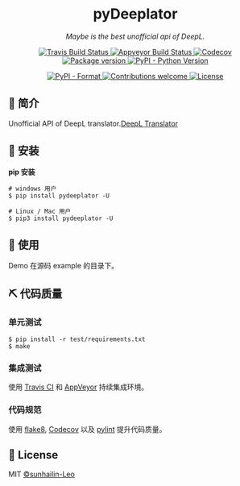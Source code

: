 <h1 align="center">pyDeeplator</h1>
<p align="center">
    <em>Maybe is the best unofficial api of DeepL.</em>
</p>
<p align="center">
    <a href="https://travis-ci.org/sunhailin-Leo/deepL-translator-api">
        <img src="https://travis-ci.org/sunhailin-Leo/deepL-translator-api.svg?branch=master" alt="Travis Build Status">
    </a>
    <a href="https://ci.appveyor.com/project/sunhailin-Leo/deepL-translator-api">
        <img src="https://ci.appveyor.com/api/projects/status/qj813w78p562bqmu/branch/master?svg=true" alt="Appveyor Build Status">
    </a>
    <a href="https://codecov.io/gh/sunhailin-Leo/deepL-translator-api">
        <img src="https://codecov.io/gh/sunhailin-Leo/pyDeeplator/branch/master/graph/badge.svg" alt="Codecov">
    </a>
    <a href="https://badge.fury.io/py/pydeeplator">
        <img src="https://badge.fury.io/py/pydeeplator.svg" alt="Package version">
    </a>
    <a href="https://pypi.org/project/pydeeplator/">
        <img src="https://img.shields.io/pypi/pyversions/pydeeplator.svg?colorB=brightgreen" alt="PyPI - Python Version">
    </a>
</p>
<p align="center">
    <a href="https://pypi.org/project/pydeeplator">
        <img src="https://img.shields.io/pypi/format/pydeeplator.svg" alt="PyPI - Format">
    </a>
     <a href="https://github.com/sunhailin-Leo/deepL-translator-api/pulls">
        <img src="https://img.shields.io/badge/contributions-welcome-brightgreen.svg?style=flat" alt="Contributions welcome">
    </a>
    <a href="https://opensource.org/licenses/MIT">
        <img src="https://img.shields.io/badge/License-MIT-brightgreen.svg" alt="License">
    </a>
</p>

## 📣 简介

Unofficial API of DeepL translator.[DeepL Translator](https://www.deepl.com/translator)

## 🔰 安装

**pip 安装**
```shell
# windows 用户
$ pip install pydeeplator -U

# Linux / Mac 用户
$ pip3 install pydeeplator -U
```

## 📝 使用

Demo 在源码 example 的目录下。

## ⛏ 代码质量

### 单元测试

```shell
$ pip install -r test/requirements.txt
$ make
```

### 集成测试

使用 [Travis CI](https://travis-ci.org/) 和 [AppVeyor](https://ci.appveyor.com/) 持续集成环境。

### 代码规范

使用 [flake8](http://flake8.pycqa.org/en/latest/index.html), [Codecov](https://codecov.io/) 以及 [pylint](https://www.pylint.org/) 提升代码质量。

## 📃 License

MIT [©sunhailin-Leo](https://github.com/sunhailin-Leo)